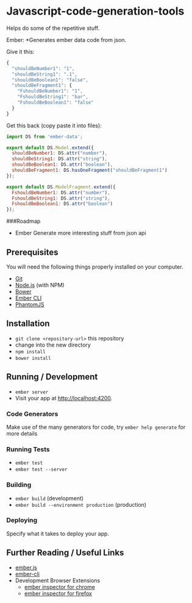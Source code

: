 # Javascript-code-generation-tools

Helps do some of the repetitive stuff.

Ember:
*Generates ember data code from json.

Give it this:
```js
{
  "shouldBeNumber1": "1",
  "shouldBeString1": ".1",
  "shouldBeBoolean1": "false",
  "shouldBeFragment1": {
    "FshouldBeNumber1": "1",
    "FshouldBeString1": "bar",
    "FshouldBeBoolean1": "false"
  }
}
```

Get this back (copy paste it into files):
```js
import DS from 'ember-data';

export default DS.Model.extend({
  shouldBeNumber1: DS.attr("number"),  
  shouldBeString1: DS.attr("string"),   
  shouldBeBoolean1: DS.attr("boolean"),  
  shouldBeFragment1: DS.hasOneFragment("shouldBeFragment1")  
});

export default DS.ModelFragment.extend({
  FshouldBeNumber1: DS.attr("number"),  
  FshouldBeString1: DS.attr("string"),   
  FshouldBeBoolean1: DS.attr("boolean")  
});
```

###Roadmap

* Ember
Generate more interesting stuff from json api

## Prerequisites

You will need the following things properly installed on your computer.

* [Git](http://git-scm.com/)
* [Node.js](http://nodejs.org/) (with NPM)
* [Bower](http://bower.io/)
* [Ember CLI](http://www.ember-cli.com/)
* [PhantomJS](http://phantomjs.org/)

## Installation

* `git clone <repository-url>` this repository
* change into the new directory
* `npm install`
* `bower install`

## Running / Development

* `ember server`
* Visit your app at [http://localhost:4200](http://localhost:4200).

### Code Generators

Make use of the many generators for code, try `ember help generate` for more details

### Running Tests

* `ember test`
* `ember test --server`

### Building

* `ember build` (development)
* `ember build --environment production` (production)

### Deploying

Specify what it takes to deploy your app.

## Further Reading / Useful Links

* [ember.js](http://emberjs.com/)
* [ember-cli](http://www.ember-cli.com/)
* Development Browser Extensions
  * [ember inspector for chrome](https://chrome.google.com/webstore/detail/ember-inspector/bmdblncegkenkacieihfhpjfppoconhi)
  * [ember inspector for firefox](https://addons.mozilla.org/en-US/firefox/addon/ember-inspector/)

